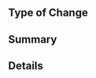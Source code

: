 ## Type of Change
<!-- New Feature / Enhancement / Bug / Other -->

## Summary
<!-- Brief summary of the issue like steps to reproduce for a bug, or motivation and API design if proposing a new feature. -->

## Details
<!-- 
Include relevant code samples, example snippets, benefits, complexity, etc.  For feature requests, please make sure to provide an actionable outcome.  If you're unsure what qualifies, please consider starting a Discussion first, we can always transfer it later :).

For bug reports, please include your configuration file and a sample of your workspace with the minimum amount of code needed to reproduce.  For alternative debugging approaches, you can use our test cases as a format to follow for reproducing bugs.
-->
